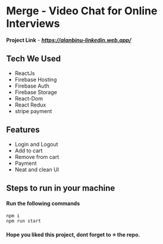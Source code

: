 
# Merge - Video Chat for Online Interviews

**Project Link** - ***https://alanbinu-linkedin.web.app/***

## Tech We Used

- ReactJs
- Firebase Hosting
- Firebase Auth
- Firebase Storage
- React-Dom
- React Redux
- stripe payment

## Features

- Login and Logout
- Add to cart
- Remove from cart
- Payment 
- Neat and clean UI

## Steps to run in your machine

#### Run the following commands
```
npm i
npm run start
```




#### Hope you liked this project, dont forget to ⭐ the repo.
